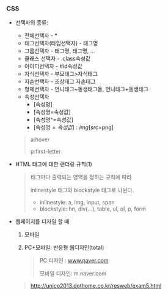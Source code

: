 ### CSS

<style>
    선택자 {
        속성: 값;
    }
</style>

- 선택자의 종류: 
  - 전체선택자 - *
  - 태그선택자(타입선택자) - 태그명
  - 그룹선택자 - 태그명, 태그명, ...
  - 클래스 선택자 - .class속성값
  - 아이디선택자 - #id속성값
  - 자식선택자 - 부모태그>자식태그
  - 자손선택자 - 조상태그 자손태그
  - 형제선택자 - 언니태그~동생태그들, 언니태그+동생태그
  - 속성선택자 
    - [속성명]
    - [속성명=속성값]
    - [속성명^=속성값]
    - [속성명$=속성값] : img[src$=png]

  > a:hover
  >
  > p:first-letter

- HTML 태그에 대한 랜더링 규칙(1)

  > 태그마다 출력되는 영역을 정하는 규칙에 따라
  >
  > inlinestyle 태그와 blockstyle 태그로 나뉜다.
  >
  > - inlinestyle: a, img, input, span
  >- blockstyle: hn, div(...), table, ul, ol, p, form

- 웹페이지를 디자일 할 때

  1. 모바일

  2. PC+모바일: 반응형 웹디자인(total)

     > PC 디자인 : www.naver.com
     >
     > 모바일 디자인: m.naver.com

  > http://unico2013.dothome.co.kr/resweb/exam5.html

